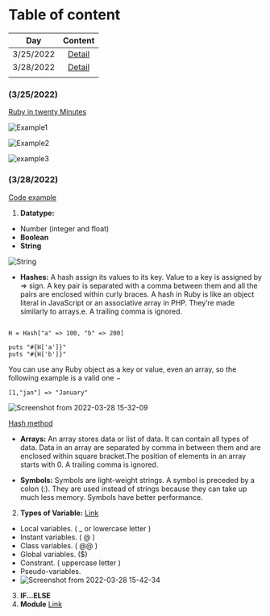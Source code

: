 # Table of content
  |          Day          | Content                        |
  | --------------------- |:------------------------------:|
  | 3/25/2022             | [Detail](#325)                 |
  | 3/28/2022             | [Detail](#328)                 |
  |            |                  |

### (3/25/2022) <a name="325"></a>

[Ruby in twenty Minutes](https://www.ruby-lang.org/en/documentation/quickstart/)


![Example1](https://user-images.githubusercontent.com/101615624/160316287-804efc01-29b1-41ea-8689-53f868585ad5.png)

![Example2](https://user-images.githubusercontent.com/101615624/160317856-00c7e291-0e1f-45e4-90db-030318bd3235.png)

![example3](https://user-images.githubusercontent.com/101615624/160321078-e58e24ba-e239-4233-b881-74c5243bf809.png)

### (3/28/2022) <a name="328"></a>
[Code example]()

1. **Datatype:**
- Number (integer and float)
- **Boolean**
- **String**



![String](https://user-images.githubusercontent.com/101615624/160325736-61753303-3de8-43ef-a5e8-7ecca6bea35f.png)


- **Hashes:** A hash assign its values to its key. Value to a key is assigned by => sign. A key pair is separated with a comma between them and all the pairs are enclosed within curly braces. A hash in Ruby is like an object literal in JavaScript or an associative array in PHP. They’re made similarly to arrays.e. A trailing comma is ignored.
```ruby:

H = Hash["a" => 100, "b" => 200]

puts "#{H['a']}"
puts "#{H['b']}"
```
You can use any Ruby object as a key or value, even an array, so the following example is a valid one −
```ruby:
[1,"jan"] => "January"
```
![Screenshot from 2022-03-28 15-32-09](https://user-images.githubusercontent.com/101615624/160358529-ff086465-220e-48a8-a863-2360f698981d.png)

[Hash method](https://www.tutorialspoint.com/ruby/ruby_hashes.htm)

- **Arrays:**  An array stores data or list of data. It can contain all types of data. Data in an array are separated by comma in between them and are enclosed within square bracket.The position of elements in an array starts with 0. A trailing comma is ignored.

- **Symbols:** Symbols are light-weight strings. A symbol is preceded by a colon (:). They are used instead of strings because they can take up much less memory. Symbols have better performance.

2. **Types of Variable:** [Link](https://www.geeksforgeeks.org/ruby-types-of-variables/?ref=lbp)
- Local variables. ( _ or lowercase letter )
- Instant variables. ( @ )
- Class variables. ( @@ )
- Global variables. ($)
- Constrant. ( uppercase letter )
- Pseudo-variables.
- ![Screenshot from 2022-03-28 15-42-34](https://user-images.githubusercontent.com/101615624/160360411-703b986c-f168-492d-ba31-da3bd5096315.png)

3. **IF...ELSE**
4. **Module** [Link](https://www.tutorialspoint.com/ruby/ruby_modules.htm)
